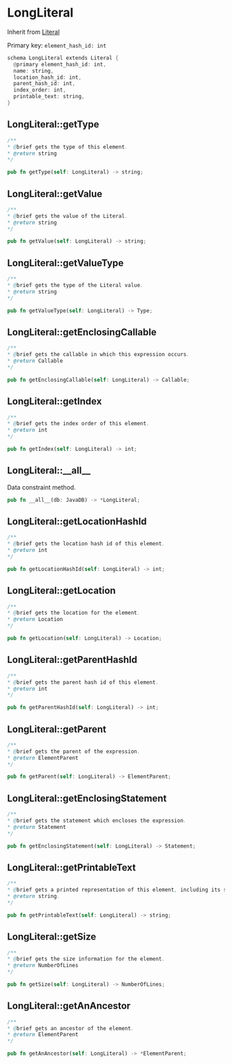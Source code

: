 # LongLiteral

Inherit from [Literal](./Literal.md)

Primary key: `element_hash_id: int`

```rust
schema LongLiteral extends Literal {
  @primary element_hash_id: int,
  name: string,
  location_hash_id: int,
  parent_hash_id: int,
  index_order: int,
  printable_text: string,
}
```
## LongLiteral::getType

```java
/**
* @brief gets the type of this element.
* @return string
*/
```
```rust
pub fn getType(self: LongLiteral) -> string;
```
## LongLiteral::getValue

```java
/**
* @brief gets the value of the Literal.
* @return string
*/
```
```rust
pub fn getValue(self: LongLiteral) -> string;
```
## LongLiteral::getValueType

```java
/**
* @brief gets the type of the Literal value.
* @return string
*/
```
```rust
pub fn getValueType(self: LongLiteral) -> Type;
```
## LongLiteral::getEnclosingCallable

```java
/**
* @brief gets the callable in which this expression occurs.
* @return Callable 
*/
```
```rust
pub fn getEnclosingCallable(self: LongLiteral) -> Callable;
```
## LongLiteral::getIndex

```java
/**
* @brief gets the index order of this element.
* @return int
*/
```
```rust
pub fn getIndex(self: LongLiteral) -> int;
```
## LongLiteral::\_\_all\_\_

Data constraint method.

```rust
pub fn __all__(db: JavaDB) -> *LongLiteral;
```
## LongLiteral::getLocationHashId

```java
/**
* @brief gets the location hash id of this element.
* @return int
*/
```
```rust
pub fn getLocationHashId(self: LongLiteral) -> int;
```
## LongLiteral::getLocation

```java
/**
* @brief gets the location for the element.
* @return Location
*/
```
```rust
pub fn getLocation(self: LongLiteral) -> Location;
```
## LongLiteral::getParentHashId

```java
/**
* @brief gets the parent hash id of this element.
* @return int
*/
```
```rust
pub fn getParentHashId(self: LongLiteral) -> int;
```
## LongLiteral::getParent

```java
/**
* @brief gets the parent of the expression.
* @return ElementParent 
*/
```
```rust
pub fn getParent(self: LongLiteral) -> ElementParent;
```
## LongLiteral::getEnclosingStatement

```java
/**
* @brief gets the statement which encloses the expression.
* @return Statement 
*/
```
```rust
pub fn getEnclosingStatement(self: LongLiteral) -> Statement;
```
## LongLiteral::getPrintableText

```java
/**
* @brief gets a printed representation of this element, including its structure where applicable.
* @return string.
*/
```
```rust
pub fn getPrintableText(self: LongLiteral) -> string;
```
## LongLiteral::getSize

```java
/**
* @brief gets the size information for the element.
* @return NumberOfLines
*/
```
```rust
pub fn getSize(self: LongLiteral) -> NumberOfLines;
```
## LongLiteral::getAnAncestor

```java
/**
* @brief gets an ancestor of the element.
* @return ElementParent 
*/
```
```rust
pub fn getAnAncestor(self: LongLiteral) -> *ElementParent;
```

